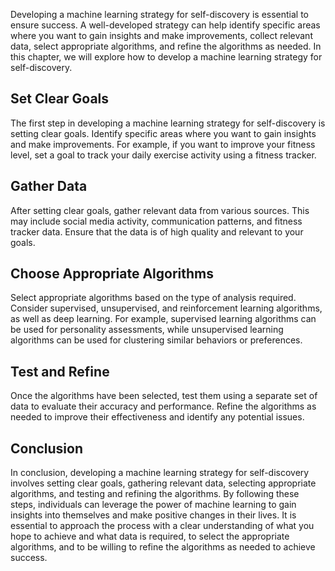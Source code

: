 
Developing a machine learning strategy for self-discovery is essential to ensure success. A well-developed strategy can help identify specific areas where you want to gain insights and make improvements, collect relevant data, select appropriate algorithms, and refine the algorithms as needed. In this chapter, we will explore how to develop a machine learning strategy for self-discovery.

Set Clear Goals
---------------

The first step in developing a machine learning strategy for self-discovery is setting clear goals. Identify specific areas where you want to gain insights and make improvements. For example, if you want to improve your fitness level, set a goal to track your daily exercise activity using a fitness tracker.

Gather Data
-----------

After setting clear goals, gather relevant data from various sources. This may include social media activity, communication patterns, and fitness tracker data. Ensure that the data is of high quality and relevant to your goals.

Choose Appropriate Algorithms
-----------------------------

Select appropriate algorithms based on the type of analysis required. Consider supervised, unsupervised, and reinforcement learning algorithms, as well as deep learning. For example, supervised learning algorithms can be used for personality assessments, while unsupervised learning algorithms can be used for clustering similar behaviors or preferences.

Test and Refine
---------------

Once the algorithms have been selected, test them using a separate set of data to evaluate their accuracy and performance. Refine the algorithms as needed to improve their effectiveness and identify any potential issues.

Conclusion
----------

In conclusion, developing a machine learning strategy for self-discovery involves setting clear goals, gathering relevant data, selecting appropriate algorithms, and testing and refining the algorithms. By following these steps, individuals can leverage the power of machine learning to gain insights into themselves and make positive changes in their lives. It is essential to approach the process with a clear understanding of what you hope to achieve and what data is required, to select the appropriate algorithms, and to be willing to refine the algorithms as needed to achieve success.
